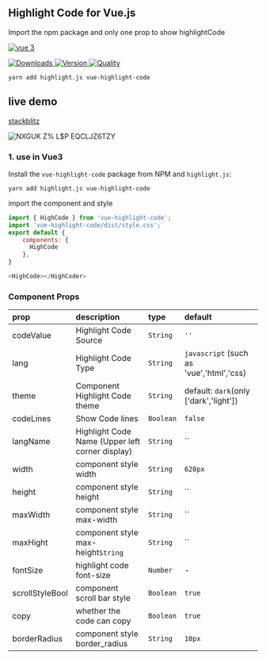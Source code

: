 ## Highlight Code for Vue.js

Import the npm package and only one prop to show highlightCode

[![vue 3](https://img.shields.io/badge/vue-3-42b983.svg?style=flat-square)](https://vuejs.org)

<p>
  <a href="https://npm-stat.com/charts.html?package=vue-highlight-code">
    <img alt="Downloads" src="https://img.shields.io/npm/dm/vue-highlight-code.svg">
  </a>
  <a href="https://npmjs.com/package/vue-highlight-code">
    <img alt="Version" src="https://img.shields.io/npm/v/vue-highlight-code.svg"/>
  </a>
  <a href="http://packagequality.com/#?package=vue-highlight-code">
    <img alt="Quality" src="https://npm.packagequality.com/shield/vue-highlight-code.svg">
  </a>
</p>

```
yarn add highlight.js vue-highlight-code
```

## live demo

[stackblitz](https://stackblitz.com/github/F-one-1/vue-highlight-code?file=src%2FApp.vue)

![NXGUK Z% L$P EQCLJZ6TZY](https://user-images.githubusercontent.com/68687740/169360419-e2538e66-f45e-4e5b-82d5-144f280587ca.png)

### 1. use in Vue3 

Install the `vue-highlight-code` package from NPM and `highlight.js`:

```
yarn add highlight.js vue-highlight-code
```

import the component and style

```js
import { HighCode } from 'vue-highlight-code';
import 'vue-highlight-code/dist/style.css';
export default {
    components: {
      HighCode
    },
}

<HighCode></HighCoder>
```



### Component Props

| prop            | description                                     | type      | default                                  |
| :-------------- | :---------------------------------------------- | :-------- | :--------------------------------------- |
| codeValue       | Highlight Code Source                           | `String`  | `''`                                     |
| lang            | Highlight Code Type                             | `String`  | `javascript` (such as 'vue','html','css) |
| theme           | Component Highlight Code theme                  | `String`  | default: `dark`(only ['dark','light'])   |
| codeLines       | Show Code lines                                 | `Boolean` | `false`                                  |
| langName        | Highlight Code Name (Upper left corner display) | `String`  | ``                                       |
| width           | component style width                           | `String`  | `620px`                                  |
| height          | component style height                          | `String`  | ``                                       |
| maxWidth        | component style max-width                       | `String`  | ``                                       |
| maxHight        | component style max-height`String`              | `String`  | ``                                       |
| fontSize        | highlight code font-size                        | `Number`  | -                                        |
| scrollStyleBool | component scroll bar style                      | `Boolean` | `true`                                   |
| copy            | whether the code can copy                       | `Boolean` | `true`                                   |
| borderRadius    | component style border_radius                   | `String`  | `10px`                                   |


